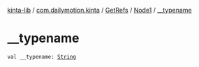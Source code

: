 [kinta-lib](../../../index.md) / [com.dailymotion.kinta](../../index.md) / [GetRefs](../index.md) / [Node1](index.md) / [__typename](./__typename.md)

# __typename

`val __typename: `[`String`](https://kotlinlang.org/api/latest/jvm/stdlib/kotlin/-string/index.html)